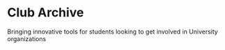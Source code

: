 # Club Archive
Bringing innovative tools for students looking to get involved in University organizations
